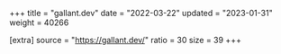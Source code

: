 +++
title = "gallant.dev"
date = "2022-03-22"
updated = "2023-01-31"
weight = 40266

[extra]
source = "https://gallant.dev/"
ratio = 30
size = 39
+++
